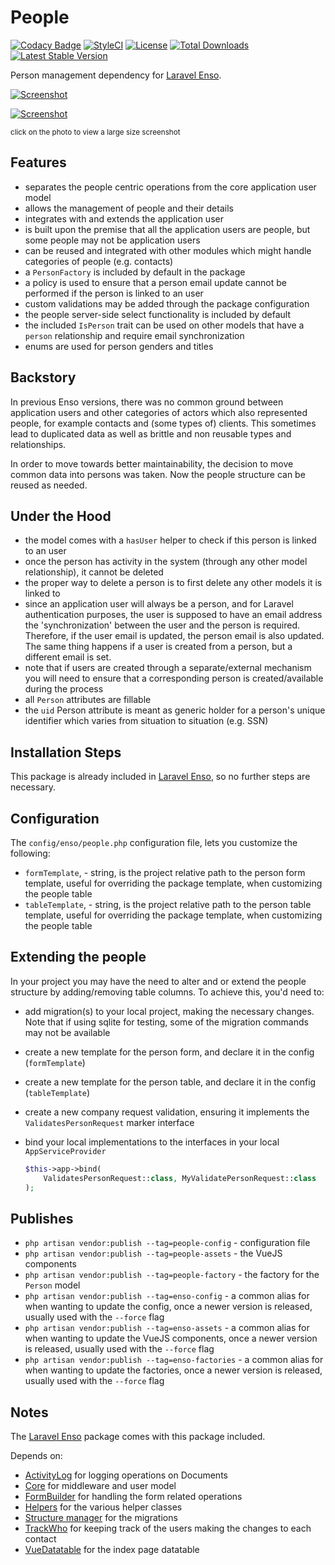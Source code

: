 # People

[![Codacy Badge](https://api.codacy.com/project/badge/Grade/aa76029e3e4c471d91370e29534f436f)](https://www.codacy.com/app/laravel-enso/People?utm_source=github.com&amp;utm_medium=referral&amp;utm_content=laravel-enso/People&amp;utm_campaign=Badge_Grade)
[![StyleCI](https://github.styleci.io/repos/151952913/shield?branch=master)](https://github.styleci.io/repos/151952913)
[![License](https://poser.pugx.org/laravel-enso/people/license)](https://packagist.org/packages/laravel-enso/people)
[![Total Downloads](https://poser.pugx.org/laravel-enso/people/downloads)](https://packagist.org/packages/laravel-enso/people)
[![Latest Stable Version](https://poser.pugx.org/laravel-enso/people/version)](https://packagist.org/packages/laravel-enso/people)

Person management dependency for [Laravel Enso](https://github.com/laravel-enso/Enso).

[![Screenshot](https://laravel-enso.github.io/people/screenshots/bulma_001_thumb.png)](https://laravel-enso.github.io/people/screenshots/bulma_001.png)

[![Screenshot](https://laravel-enso.github.io/people/screenshots/bulma_002_thumb.png)](https://laravel-enso.github.io/people/screenshots/bulma_002.png)

<sup>click on the photo to view a large size screenshot</sup>

## Features

- separates the people centric operations from the core application user model
- allows the management of people and their details
- integrates with and extends the application user
- is built upon the premise that all the application users are people, but some people may not be application users
- can be reused and integrated with other modules which might handle categories of people (e.g. contacts)
- a `PersonFactory` is included by default in the package
- a policy is used to ensure that a person email update cannot be performed if the person is linked to an user
- custom validations may be added through the package configuration
- the people server-side select functionality is included by default
- the included `IsPerson` trait can be used on other models that have a `person` relationship and require email synchronization
- enums are used for person genders and titles  

## Backstory

In previous Enso versions, there was no common ground between application users and 
other categories of actors which also represented people, for example contacts and (some types of) clients.
This sometimes lead to duplicated data as well as brittle and non reusable types and relationships.

In order to move towards better maintainability, the decision to move common data into persons was taken. 
Now the people structure can be reused as needed.

## Under the Hood

- the model comes with a  `hasUser` helper to check if this person is linked to an user
- once the person has activity in the system (through any other model relationship), it cannot be deleted
- the proper way to delete a person is to first delete any other models it is linked to 
- since an application user will always be a person, and for Laravel authentication purposes, 
the user is supposed to have an email address the 'synchronization' between the user and the person is required. 
Therefore, if the user email is updated, the person email is also updated. 
The same thing happens if a user is created from a person, but a different email is set.
- note that if users are created through a separate/external mechanism you will need to ensure that a corresponding 
person is created/available during the process
- all `Person` attributes are fillable
- the `uid` Person attribute is meant as generic holder for a person's unique identifier which varies from situation to situation (e.g. SSN)

## Installation Steps

This package is already included in [Laravel Enso](https://github.com/laravel-enso/Enso), so no further steps are necessary.

## Configuration

The `config/enso/people.php` configuration file, lets you customize the following:
- `formTemplate`, - string, is the project relative path to the person form template, 
useful for overriding the package template, when customizing the people table 
- `tableTemplate`, - string, is the project relative path to the person table template, 
useful for overriding the package template, when customizing the people table 

## Extending the people

In your project you may have the need to alter and or extend the people structure by adding/removing table columns.
To achieve this, you'd need to:
- add migration(s) to your local project, making the necessary changes. Note that if using sqlite for testing, 
some of the migration commands may not be available
- create a new template for the person form, and declare it in the config (`formTemplate`)
- create a new template for the person table, and declare it in the config (`tableTemplate`)
- create a new company request validation, ensuring it implements the `ValidatesPersonRequest` marker interface 
- bind your local implementations to the interfaces in your local `AppServiceProvider` 

    ```php
    $this->app->bind(
        ValidatesPersonRequest::class, MyValidatePersonRequest::class
    );
    ``` 

## Publishes

- `php artisan vendor:publish --tag=people-config` - configuration file
- `php artisan vendor:publish --tag=people-assets` - the VueJS components
- `php artisan vendor:publish --tag=people-factory` - the factory for the `Person` model
- `php artisan vendor:publish --tag=enso-config` - a common alias for when wanting to update the config,
once a newer version is released, usually used with the `--force` flag
- `php artisan vendor:publish --tag=enso-assets` - a common alias for when wanting to update the VueJS components,
once a newer version is released, usually used with the `--force` flag
- `php artisan vendor:publish --tag=enso-factories` - a common alias for when wanting to update the factories,
once a newer version is released, usually used with the `--force` flag

## Notes

The [Laravel Enso](https://github.com/laravel-enso/Enso) package comes with this package included.

Depends on:
 - [ActivityLog](https://github.com/laravel-enso/activitylog) for logging operations on Documents
 - [Core](https://github.com/laravel-enso/Core) for middleware and user model
 - [FormBuilder](https://github.com/laravel-enso/FormBuilder) for handling the form related operations
 - [Helpers](https://github.com/laravel-enso/Helpers) for the various helper classes
 - [Structure manager](https://github.com/laravel-enso/StructureManager) for the migrations
 - [TrackWho](https://github.com/laravel-enso/TrackWho) for keeping track of the users making the changes to each contact
 - [VueDatatable](https://github.com/laravel-enso/VueDatatable) for the index page datatable
